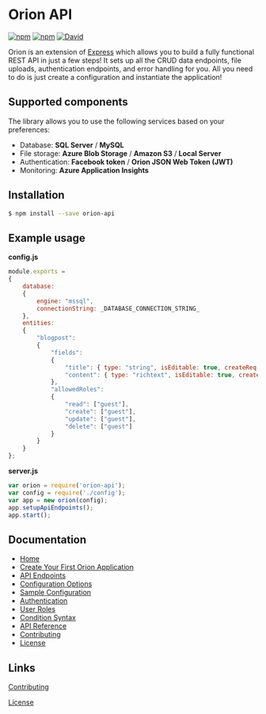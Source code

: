 # Orion API

[![npm](https://img.shields.io/npm/dt/orion-api.svg)](https://www.npmjs.com/package/orion-api) [![npm](https://img.shields.io/npm/v/orion-api.svg)](https://www.npmjs.com/package/orion-api) [![David](https://img.shields.io/david/ctjong/orion.svg)](https://www.npmjs.com/package/orion-api)

Orion is an extension of [Express](https://github.com/expressjs/express) which allows you to build a fully functional REST API in just a few steps! It sets up all the CRUD data endpoints, file uploads, authentication endpoints, and error handling for you. All you need to do is just create a configuration and instantiate the application!

## Supported components

The library allows you to use the following services based on your preferences:
- Database: **SQL Server** / **MySQL**
- File storage: **Azure Blob Storage** / **Amazon S3** / **Local Server**
- Authentication: **Facebook token** / **Orion JSON Web Token (JWT)**
- Monitoring: **Azure Application Insights**

## Installation

```bash
$ npm install --save orion-api
```

## Example usage

**config.js**

```js
module.exports =
{
    database:
    {
        engine: "mssql",
        connectionString: _DATABASE_CONNECTION_STRING_
    },
    entities:
    {
        "blogpost":
        {
            "fields":
            {
                "title": { type: "string", isEditable: true, createReq: 2, foreignKey: null },
                "content": { type: "richtext", isEditable: true, createReq: 2, foreignKey: null }
            },
            "allowedRoles":
            {
                "read": ["guest"],
                "create": ["guest"],
                "update": ["guest"],
                "delete": ["guest"]
            }
        }
    }
};
```

**server.js**

```js
var orion = require('orion-api');
var config = require('./config');
var app = new orion(config);
app.setupApiEndpoints();
app.start();
```

## Documentation

- [Home](https://ctjong.github.io/orion)
- [Create Your First Orion Application](https://ctjong.github.io/orion/docs/create-your-first-orion-application)
- [API Endpoints](https://ctjong.github.io/orion/docs/api-endpoints)
- [Configuration Options](https://ctjong.github.io/orion/docs/configuration-options)
- [Sample Configuration](https://ctjong.github.io/orion/docs/sample-configuration)
- [Authentication](https://ctjong.github.io/orion/docs/authentication)
- [User Roles](https://ctjong.github.io/orion/docs/user-roles)
- [Condition Syntax](https://ctjong.github.io/orion/docs/condition-syntax)
- [API Reference](https://ctjong.github.io/orion/docs/api-reference)
- [Contributing](https://github.com/ctjong/orion/tree/master/CONTRIBUTING.md)
- [License](https://github.com/ctjong/orion/tree/master/LICENSE)


## Links

[Contributing](https://github.com/ctjong/orion/tree/master/CONTRIBUTING.md)

[License](https://github.com/ctjong/orion/tree/master/LICENSE)